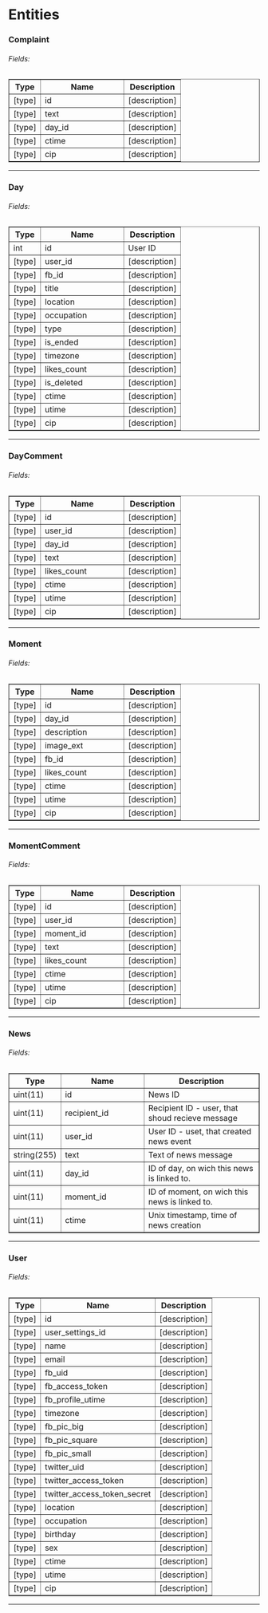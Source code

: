 # Entities #
### Complaint ###
<a name="Entity:Complaint"></a>
###### Fields: ######
<table width="100%" border="1">
<tr>
  <th width="40">Type</th>
  <th width="150">Name</th>
  <th>Description</th>
</tr>
<tr><td>[type]</td><td>id</td><td>[description]</td></tr><tr><td>[type]</td><td>text</td><td>[description]</td></tr><tr><td>[type]</td><td>day_id</td><td>[description]</td></tr><tr><td>[type]</td><td>ctime</td><td>[description]</td></tr><tr><td>[type]</td><td>cip</td><td>[description]</td></tr>
</table>

* * *
### Day ###
<a name="Entity:Day"></a>
###### Fields: ######
<table width="100%" border="1">
<tr>
  <th width="40">Type</th>
  <th width="150">Name</th>
  <th>Description</th>
</tr>
<tr><td>int</td><td>id</td><td>User ID</td></tr><tr><td>[type]</td><td>user_id</td><td>[description]</td></tr><tr><td>[type]</td><td>fb_id</td><td>[description]</td></tr><tr><td>[type]</td><td>title</td><td>[description]</td></tr><tr><td>[type]</td><td>location</td><td>[description]</td></tr><tr><td>[type]</td><td>occupation</td><td>[description]</td></tr><tr><td>[type]</td><td>type</td><td>[description]</td></tr><tr><td>[type]</td><td>is_ended</td><td>[description]</td></tr><tr><td>[type]</td><td>timezone</td><td>[description]</td></tr><tr><td>[type]</td><td>likes_count</td><td>[description]</td></tr><tr><td>[type]</td><td>is_deleted</td><td>[description]</td></tr><tr><td>[type]</td><td>ctime</td><td>[description]</td></tr><tr><td>[type]</td><td>utime</td><td>[description]</td></tr><tr><td>[type]</td><td>cip</td><td>[description]</td></tr>
</table>

* * *
### DayComment ###
<a name="Entity:DayComment"></a>
###### Fields: ######
<table width="100%" border="1">
<tr>
  <th width="40">Type</th>
  <th width="150">Name</th>
  <th>Description</th>
</tr>
<tr><td>[type]</td><td>id</td><td>[description]</td></tr><tr><td>[type]</td><td>user_id</td><td>[description]</td></tr><tr><td>[type]</td><td>day_id</td><td>[description]</td></tr><tr><td>[type]</td><td>text</td><td>[description]</td></tr><tr><td>[type]</td><td>likes_count</td><td>[description]</td></tr><tr><td>[type]</td><td>ctime</td><td>[description]</td></tr><tr><td>[type]</td><td>utime</td><td>[description]</td></tr><tr><td>[type]</td><td>cip</td><td>[description]</td></tr>
</table>

* * *
### Moment ###
<a name="Entity:Moment"></a>
###### Fields: ######
<table width="100%" border="1">
<tr>
  <th width="40">Type</th>
  <th width="150">Name</th>
  <th>Description</th>
</tr>
<tr><td>[type]</td><td>id</td><td>[description]</td></tr><tr><td>[type]</td><td>day_id</td><td>[description]</td></tr><tr><td>[type]</td><td>description</td><td>[description]</td></tr><tr><td>[type]</td><td>image_ext</td><td>[description]</td></tr><tr><td>[type]</td><td>fb_id</td><td>[description]</td></tr><tr><td>[type]</td><td>likes_count</td><td>[description]</td></tr><tr><td>[type]</td><td>ctime</td><td>[description]</td></tr><tr><td>[type]</td><td>utime</td><td>[description]</td></tr><tr><td>[type]</td><td>cip</td><td>[description]</td></tr>
</table>

* * *
### MomentComment ###
<a name="Entity:MomentComment"></a>
###### Fields: ######
<table width="100%" border="1">
<tr>
  <th width="40">Type</th>
  <th width="150">Name</th>
  <th>Description</th>
</tr>
<tr><td>[type]</td><td>id</td><td>[description]</td></tr><tr><td>[type]</td><td>user_id</td><td>[description]</td></tr><tr><td>[type]</td><td>moment_id</td><td>[description]</td></tr><tr><td>[type]</td><td>text</td><td>[description]</td></tr><tr><td>[type]</td><td>likes_count</td><td>[description]</td></tr><tr><td>[type]</td><td>ctime</td><td>[description]</td></tr><tr><td>[type]</td><td>utime</td><td>[description]</td></tr><tr><td>[type]</td><td>cip</td><td>[description]</td></tr>
</table>

* * *
### News ###
<a name="Entity:News"></a>
###### Fields: ######
<table width="100%" border="1">
<tr>
  <th width="40">Type</th>
  <th width="150">Name</th>
  <th>Description</th>
</tr>
<tr><td>uint(11)</td><td>id</td><td>News ID</td></tr><tr><td>uint(11)</td><td>recipient_id</td><td>Recipient ID - user, that shoud recieve message</td></tr><tr><td>uint(11)</td><td>user_id</td><td>User ID - uset, that created news event</td></tr><tr><td>string(255)</td><td>text</td><td>Text of news message</td></tr><tr><td>uint(11)</td><td>day_id</td><td>ID of day, on wich this news is linked to.</td></tr><tr><td>uint(11)</td><td>moment_id</td><td>ID of moment, on wich this news is linked to.</td></tr><tr><td>uint(11)</td><td>ctime</td><td>Unix timestamp, time of news creation</td></tr>
</table>

* * *
### User ###
<a name="Entity:User"></a>
###### Fields: ######
<table width="100%" border="1">
<tr>
  <th width="40">Type</th>
  <th width="150">Name</th>
  <th>Description</th>
</tr>
<tr><td>[type]</td><td>id</td><td>[description]</td></tr><tr><td>[type]</td><td>user_settings_id</td><td>[description]</td></tr><tr><td>[type]</td><td>name</td><td>[description]</td></tr><tr><td>[type]</td><td>email</td><td>[description]</td></tr><tr><td>[type]</td><td>fb_uid</td><td>[description]</td></tr><tr><td>[type]</td><td>fb_access_token</td><td>[description]</td></tr><tr><td>[type]</td><td>fb_profile_utime</td><td>[description]</td></tr><tr><td>[type]</td><td>timezone</td><td>[description]</td></tr><tr><td>[type]</td><td>fb_pic_big</td><td>[description]</td></tr><tr><td>[type]</td><td>fb_pic_square</td><td>[description]</td></tr><tr><td>[type]</td><td>fb_pic_small</td><td>[description]</td></tr><tr><td>[type]</td><td>twitter_uid</td><td>[description]</td></tr><tr><td>[type]</td><td>twitter_access_token</td><td>[description]</td></tr><tr><td>[type]</td><td>twitter_access_token_secret</td><td>[description]</td></tr><tr><td>[type]</td><td>location</td><td>[description]</td></tr><tr><td>[type]</td><td>occupation</td><td>[description]</td></tr><tr><td>[type]</td><td>birthday</td><td>[description]</td></tr><tr><td>[type]</td><td>sex</td><td>[description]</td></tr><tr><td>[type]</td><td>ctime</td><td>[description]</td></tr><tr><td>[type]</td><td>utime</td><td>[description]</td></tr><tr><td>[type]</td><td>cip</td><td>[description]</td></tr>
</table>

* * *

